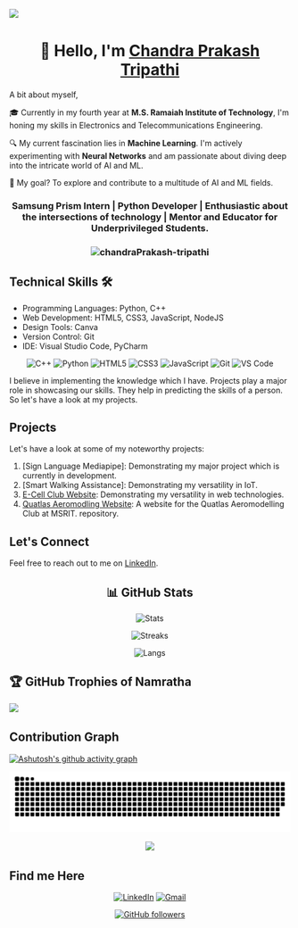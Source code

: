 ![](https://github.com/githubhosting/ds/assets/71520844/f8593e42-6a5a-4dc3-93f1-52df0b8700e9)

<h1 align="center">👋 Hello, I'm <a href="https://www.linkedin.com/in/chandraprakash-tripathi" target="_blank"> Chandra Prakash Tripathi </a> </h1>

A bit about myself,

🎓 Currently in my fourth year at **M.S. Ramaiah Institute of Technology**, I'm honing my skills in Electronics and Telecommunications Engineering.

🔍 My current fascination lies in **Machine Learning**. I'm actively experimenting with **Neural Networks** and am passionate about diving deep into the intricate world of AI and ML.

🚀 My goal? To explore and contribute to a multitude of AI and ML fields.

<h3 align="center">Samsung Prism Intern | Python Developer | Enthusiastic about the intersections of technology | Mentor and Educator for Underprivileged Students.</h3>

<h3><p align="center"> <img src="https://komarev.com/ghpvc/?username=chandraPrakash-tripathi&label=Profile%20views&color=6805D3&style=flat" alt="chandraPrakash-tripathi" /> </p></h3>

## Technical Skills 🛠

- Programming Languages: Python, C++
- Web Development: HTML5, CSS3, JavaScript, NodeJS
- Design Tools: Canva
- Version Control: Git
- IDE: Visual Studio Code, PyCharm

<div align="center">
<img alt="C++" src="https://img.shields.io/badge/c++-%2300599C.svg?&style=for-the-badge&logo=c&logoColor=white" />
<img alt="Python" src="https://img.shields.io/badge/python-%2314354C.svg?style=for-the-badge&logo=python&logoColor=white"/>
<img alt="HTML5" src="https://img.shields.io/badge/html5-%23E34F26.svg?&style=for-the-badge&logo=html5&logoColor=white" />
<img alt="CSS3" src="https://img.shields.io/badge/css3-%231572B6.svg?&style=for-the-badge&logo=css3&logoColor=white" />
<img alt="JavaScript" src="https://img.shields.io/badge/javascript-%23323330.svg?&style=for-the-badge&logo=javascript&logoColor=%23F7DF1E" />
<img alt="Git" src="https://img.shields.io/badge/Git-F05032?style=for-the-badge&logo=git&logoColor=white" />
<img alt="VS Code" src="https://img.shields.io/badge/Visual_Studio_Code-0078D4?style=for-the-badge&logo=visual%20studio%20code&logoColor=white" />
</div>


I believe in implementing the knowledge which I have. Projects play a major role in showcasing our skills. They help in predicting the skills of a person. So let's have a look at my projects.

## Projects

Let's have a look at some of my noteworthy projects:

1. [Sign Language Mediapipe]: Demonstrating my major project which is currently in development.
2. [Smart Walking Assistance]: Demonstrating my versatility in IoT.
3. [E-Cell Club Website](https://ecellramaiah.in): Demonstrating my versatility in web technologies.
4. [Quatlas Aeromodling Website](https://quatlas.vercel.app): A website for the Quatlas Aeromodelling Club at MSRIT.
repository.


## Let's Connect

Feel free to reach out to me on [LinkedIn](https://www.linkedin.com/in/chandraprakash-tripathi).

<div align="center">

## 📊 GitHub Stats

![Stats](https://github-readme-stats.vercel.app/api?username=namratha-vj&theme=dracula&hide_border=true&include_all_commits=false&count_private=false)

![Streaks](https://github-readme-streak-stats.herokuapp.com/?user=namratha-vj&theme=dracula&hide_border=true)

![Langs](https://github-readme-stats.vercel.app/api/top-langs/?username=namratha-vj&theme=dracula&hide_border=true&include_all_commits=false&count_private=false&layout=compact)

</div>

## 🏆 GitHub Trophies of Namratha

![](https://github-profile-trophy.vercel.app/?username=namratha-vj&theme=radical&no-frame=false&no-bg=true&margin-w=4)


## Contribution Graph

[![Ashutosh's github activity graph](https://github-readme-activity-graph.vercel.app/graph?username=namratha-vj&bg_color=282a35&color=ffffff&line=ec7696&point=ffffff&area=true&hide_border=true)](https://github.com/ashutosh00710/github-readme-activity-graph)

![Snake animation](https://github.com/namratha-vj/namratha-vj/blob/snake/github-contribution-grid-snake-dark.svg)

<div align="center">
<img src="https://github-profile-trophy.vercel.app/?username=namratha-vj&theme=matrix&no-bg=true&no-frame=true&row=1&column=4&title=MultiLanguage,Commits,Followers,PullRequest">
</div>

## Find me Here

<div align="center">
<a  href="https://www.linkedin.com/in/namratha-vj" target="_blank"><img alt="LinkedIn" src="https://img.shields.io/badge/linkedin%20-%230077B5.svg?&style=for-the-badge&logo=linkedin&logoColor=white" /></a>
<a href="mailto:namratha.jakati@gmail.com"><img  alt="Gmail" src="https://img.shields.io/badge/Gmail-D14836?style=for-the-badge&logo=gmail&logoColor=white" />

<br>

[![GitHub followers](https://img.shields.io/github/followers/namratha-vj.svg?style=social&label=Follow)](https://github.com/namratha-vj?tab=followers)
